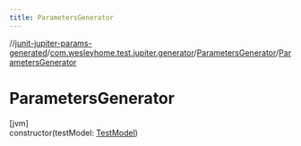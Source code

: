 ```yaml
---
title: ParametersGenerator
---
```

//[junit-jupiter-params-generated](../../../index.html)/[com.wesleyhome.test.jupiter.generator](../index.html)/[ParametersGenerator](index.html)/[ParametersGenerator](-parameters-generator.html)



# ParametersGenerator



[jvm]\
constructor(testModel: [TestModel](../../com.wesleyhome.test.jupiter.provider/-test-model/index.html))




